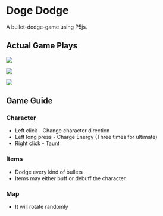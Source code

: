 # Doge Dodge

A bullet-dodge-game using P5js.

## Actual Game Plays

![](https://i.imgur.com/AzTjO59.png)

![](https://i.imgur.com/041gUvc.png)

![](https://i.imgur.com/NETJsdM.png)

## Game Guide

### Character

- Left click - Change character direction
- Left long press - Charge Energy (Three times for ultimate)
- Right click - Taunt

### Items

- Dodge every kind of bullets
- Items may either buff or debuff the character

### Map

- It will rotate randomly

